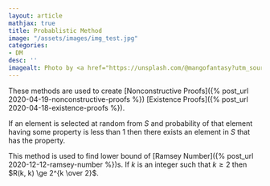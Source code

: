 ```yaml
---
layout: article
mathjax: true
title: Probablistic Method
image: "/assets/images/img_test.jpg"
categories:
- DM
desc: '' 
imagealt: Photo by <a href="https://unsplash.com/@mangofantasy?utm_source=unsplash&utm_medium=referral&utm_content=creditCopyText">Tim Johnson</a> on <a href="https://unsplash.com/s/photos/logic?utm_source=unsplash&utm_medium=referral&utm_content=creditCopyText">Unsplash</a>
---
```


These methods are used to create [Nonconstructive Proofs]({% post_url 2020-04-19-nonconstructive-proofs %}) [Existence Proofs]({% post_url 2020-04-18-existence-proofs %}).

If an element is selected at random from $S$ and probability of that element having some property is less than 1 then there exists an element in $S$ that has the property.

This method is used to find lower bound of [Ramsey Number]({% post_url 2020-12-12-ramsey-number %})s.
If $k$ is an integer such that $k \ge 2$ then $R(k, k) \ge 2^{k \over 2}$.